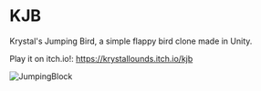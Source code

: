 # KJB
Krystal's Jumping Bird, a simple flappy bird clone made in Unity.

Play it on itch.io!: https://krystallounds.itch.io/kjb


![JumpingBlock](https://giphy.com/embed/8X8NvqulU1Nm1A1MUq)